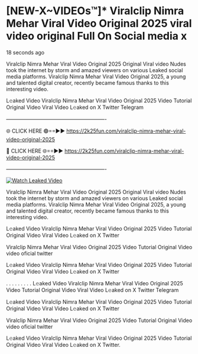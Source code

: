 # [NEW-X~VIDEOs™]* Viralclip Nimra Mehar Viral Video Original 2025 viral video original Full On Social media x

18 seconds ago

Viralclip Nimra Mehar Viral Video Original 2025 Original Viral video Nudes took the internet by storm and amazed viewers on various Leaked social media platforms. Viralclip Nimra Mehar Viral Video Original 2025, a young and talented digital creator, recently became famous thanks to this interesting video.

L𝚎aked Video Viralclip Nimra Mehar Viral Video Original 2025 Video Tutorial Original Video Viral Video L𝚎aked on X Twitter Telegram

———————————————————-

🌐 CLICK HERE 🟢==►► https://2k25fun.com/viralclip-nimra-mehar-viral-video-original-2025

🔴 CLICK HERE 🌐==►► https://2k25fun.com/viralclip-nimra-mehar-viral-video-original-2025

———————————————————-

[![Watch Leaked Video](https://miro.medium.com/v2/resize:fit:828/format:webp/1*cilzJN44JGOrTw9NJCrNHA.gif "Watch Leaked Video")](https://2k25fun.com/viralclip-nimra-mehar-viral-video-original-2025)

Viralclip Nimra Mehar Viral Video Original 2025 Original Viral video Nudes took the internet by storm and amazed viewers on various Leaked social media platforms. Viralclip Nimra Mehar Viral Video Original 2025, a young and talented digital creator, recently became famous thanks to this interesting video.

L𝚎aked Video Viralclip Nimra Mehar Viral Video Original 2025 Video Tutorial Original Video Viral Video L𝚎aked on X Twitter

Viralclip Nimra Mehar Viral Video Original 2025 Video Tutorial Original Video video oficial twitter

L𝚎aked Video Viralclip Nimra Mehar Viral Video Original 2025 Video Tutorial Original Video Viral Video L𝚎aked on X Twitter

. . . . . . . . . L𝚎aked Video Viralclip Nimra Mehar Viral Video Original 2025 Video Tutorial Original Video Viral Video L𝚎aked on X Twitter Telegram

L𝚎aked Video Viralclip Nimra Mehar Viral Video Original 2025 Video Tutorial Original Video Viral Video L𝚎aked on X Twitter

Viralclip Nimra Mehar Viral Video Original 2025 Video Tutorial Original Video video oficial twitter

L𝚎aked Video Viralclip Nimra Mehar Viral Video Original 2025 Video Tutorial Original Video Viral Video L𝚎aked on X Twitter.